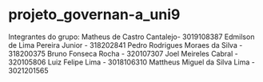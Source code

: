 # projeto_governan-a_uni9

Integrantes do grupo:
Matheus de Castro Cantalejo- 3019108387
Edmilson de Lima Pereira Junior - 318202841
Pedro Rodrigues Moraes da Silva - 318200375
Bruno Fonseca Rocha - 320107307
Joel Meireles Cabral - 320105806
Luiz Felipe Lima - 3018106310
Mattheus Miguel da Silva Lima - 3021201565
